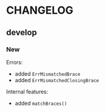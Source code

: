 # CHANGELOG

## develop

### New

Errors:
- added `ErrMismatchedBrace`
- added `ErrMismatchedClosingBrace`

Internal features:
- added `matchBraces()`